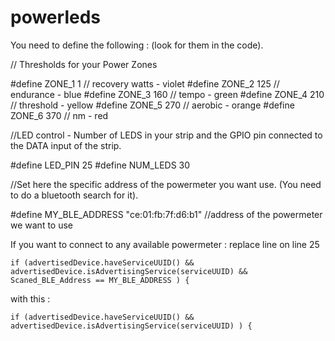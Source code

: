 # powerleds
You need to define the following : (look for them in the code).

// Thresholds for your Power Zones

#define ZONE_1 1 //  recovery watts - violet 
#define ZONE_2 125 // endurance - blue
#define ZONE_3 160 // tempo - green
#define ZONE_4 210 // threshold - yellow
#define ZONE_5 270 // aerobic - orange
#define ZONE_6 370 // nm - red

//LED control - Number of LEDS in your strip and the GPIO pin connected to the DATA input of the strip.

#define LED_PIN 25
#define NUM_LEDS 30

//Set here the specific address of the powermeter you want use. (You need to do a bluetooth search for it).

#define MY_BLE_ADDRESS "ce:01:fb:7f:d6:b1"  //address of the powermeter we want to use

If you want to connect to any available powermeter : replace line on line 25

    if (advertisedDevice.haveServiceUUID() && advertisedDevice.isAdvertisingService(serviceUUID) && Scaned_BLE_Address == MY_BLE_ADDRESS ) {
with this : 

    if (advertisedDevice.haveServiceUUID() && advertisedDevice.isAdvertisingService(serviceUUID) ) {





